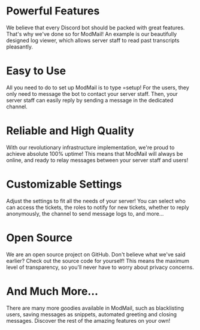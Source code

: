 # Powerful Features

We believe that every Discord bot should be packed with great features. That's why we've done so for
ModMail! An example is our beautifully designed log viewer, which allows server staff to read past
transcripts pleasantly.

# Easy to Use

All you need to do to set up ModMail is to type =setup! For the users, they only need to message the
bot to contact your server staff. Then, your server staff can easily reply by sending a message in
the dedicated channel.

# Reliable and High Quality

With our revolutionary infrastructure implementation, we're proud to achieve absolute 100% uptime!
This means that ModMail will always be online, and ready to relay messages between your server staff
and users!

# Customizable Settings

Adjust the settings to fit all the needs of your server! You can select who can access the tickets,
the roles to notify for new tickets, whether to reply anonymously, the channel to send message logs
to, and more...

# Open Source

We are an open source project on GitHub. Don't believe what we've said earlier? Check out the source
code for yourself! This means the maximum level of transparency, so you'll never have to worry about
privacy concerns.

# And Much More...

There are many more goodies available in ModMail, such as blacklisting users, saving messages as
snippets, automated greeting and closing messages. Discover the rest of the amazing features on your
own!
